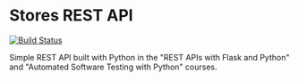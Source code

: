 # Stores REST API

[![Build Status](https://travis-ci.org/thalesfdm/stores-rest-api.svg?branch=master)](https://travis-ci.org/thalesfdm/stores-rest-api-test)

Simple REST API built with Python in the "REST APIs with Flask and Python" and "Automated Software Testing with Python" courses.
